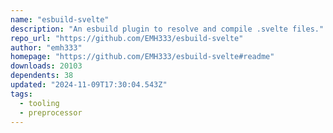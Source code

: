 ```yaml
---
name: "esbuild-svelte"
description: "An esbuild plugin to resolve and compile .svelte files."
repo_url: "https://github.com/EMH333/esbuild-svelte"
author: "emh333"
homepage: "https://github.com/EMH333/esbuild-svelte#readme"
downloads: 20103
dependents: 38
updated: "2024-11-09T17:30:04.543Z"
tags: 
  - tooling
  - preprocessor
---
```

